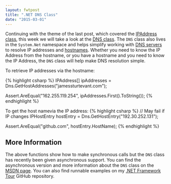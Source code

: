 ```yaml
---
layout: fwtpost
title: ".NET DNS Class"
date: "2015-03-01"
---
```


Continuing with the theme of the last post, which covered the [IPAddress class](/posts/net-ipaddress-class/), this week we will take a look at the [DNS class](https://msdn.microsoft.com/en-us/library/System.Net.Dns(v=vs.110).aspx).  The ```DNS``` class also lives in the ```System.Net``` namespace  and helps simplify working with [DNS servers](http://en.wikipedia.org/wiki/Name_server) to resolve IP addresses and [hostnames](http://en.wikipedia.org/wiki/Hostname).  Whether you need to know the IP Address from the hostname, or you have a hostname and you need to know the IP Address, the ```DNS``` class will help make DNS resolution simple.

To retrieve IP addresses via the hostname:

{% highlight csharp %}
IPAddress[] ipAddresses = Dns.GetHostAddresses("jamessturtevant.com");

Assert.AreEqual("162.255.119.254", ipAddresses.First().ToString());
{% endhighlight %}

To get the host namevia the IP address:
{% highlight csharp %}
// May fail if IP changes
IPHostEntry hostEntry = Dns.GetHostEntry("192.30.252.131");

Assert.AreEqual("github.com", hostEntry.HostName);
{% endhighlight %}

## More Information
The above functions show how to make synchronous calls but the ```DNS``` class has recently been given asynchronous support.  You can find the asynchronous version and more information about the ```DNS``` class on the [MSDN page](https://msdn.microsoft.com/en-us/library/System.Net.Dns(v=vs.110).aspx).  You can also find runnable examples on my [.NET Framework Tour](https://github.com/jsturtevant/DotNetTour) GitHub repository.
